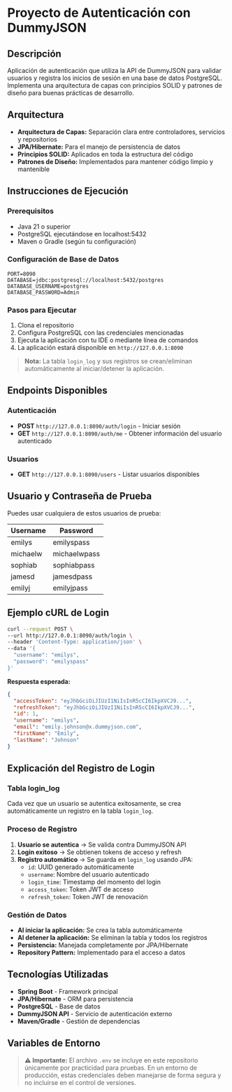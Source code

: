 # Proyecto de Autenticación con DummyJSON

## Descripción

Aplicación de autenticación que utiliza la API de DummyJSON para validar usuarios y registra los inicios de sesión en una base de datos PostgreSQL. Implementa una arquitectura de capas con principios SOLID y patrones de diseño para buenas prácticas de desarrollo.

## Arquitectura

- **Arquitectura de Capas:** Separación clara entre controladores, servicios y repositorios
- **JPA/Hibernate:** Para el manejo de persistencia de datos
- **Principios SOLID:** Aplicados en toda la estructura del código
- **Patrones de Diseño:** Implementados para mantener código limpio y mantenible

## Instrucciones de Ejecución

### Prerequisitos
- Java 21 o superior
- PostgreSQL ejecutándose en localhost:5432
- Maven o Gradle (según tu configuración)

### Configuración de Base de Datos
```env
PORT=8090
DATABASE=jdbc:postgresql://localhost:5432/postgres
DATABASE_USERNAME=postgres
DATABASE_PASSWORD=Admin
```

### Pasos para Ejecutar
1. Clona el repositorio
2. Configura PostgreSQL con las credenciales mencionadas
3. Ejecuta la aplicación con tu IDE o mediante línea de comandos
4. La aplicación estará disponible en `http://127.0.0.1:8090`

> **Nota:** La tabla `login_log` y sus registros se crean/eliminan automáticamente al iniciar/detener la aplicación.

## Endpoints Disponibles

### Autenticación
- **POST** `http://127.0.0.1:8090/auth/login` - Iniciar sesión
- **GET** `http://127.0.0.1:8090/auth/me` - Obtener información del usuario autenticado

### Usuarios
- **GET** `http://127.0.0.1:8090/users` - Listar usuarios disponibles

## Usuario y Contraseña de Prueba

Puedes usar cualquiera de estos usuarios de prueba:

| Username | Password |
|----------|----------|
| emilys | emilyspass |
| michaelw | michaelwpass |
| sophiab | sophiabpass |
| jamesd | jamesdpass |
| emilyj | emilyjpass |

## Ejemplo cURL de Login

```bash
curl --request POST \
--url http://127.0.0.1:8090/auth/login \
--header 'Content-Type: application/json' \
--data '{
  "username": "emilys",
  "password": "emilyspass"
}'
```

**Respuesta esperada:**
```json
{
  "accessToken": "eyJhbGciOiJIUzI1NiIsInR5cCI6IkpXVCJ9...",
  "refreshToken": "eyJhbGciOiJIUzI1NiIsInR5cCI6IkpXVCJ9...",
  "id": 1,
  "username": "emilys",
  "email": "emily.johnson@x.dummyjson.com",
  "firstName": "Emily",
  "lastName": "Johnson"
}
```

## Explicación del Registro de Login

### Tabla login_log
Cada vez que un usuario se autentica exitosamente, se crea automáticamente un registro en la tabla `login_log`.

### Proceso de Registro
1. **Usuario se autentica** → Se valida contra DummyJSON API
2. **Login exitoso** → Se obtienen tokens de acceso y refresh
3. **Registro automático** → Se guarda en `login_log` usando JPA:
   - `id`: UUID generado automáticamente
   - `username`: Nombre del usuario autenticado
   - `login_time`: Timestamp del momento del login
   - `access_token`: Token JWT de acceso
   - `refresh_token`: Token JWT de renovación

### Gestión de Datos
- **Al iniciar la aplicación:** Se crea la tabla automáticamente
- **Al detener la aplicación:** Se eliminan la tabla y todos los registros
- **Persistencia:** Manejada completamente por JPA/Hibernate
- **Repository Pattern:** Implementado para el acceso a datos

## Tecnologías Utilizadas

- **Spring Boot** - Framework principal
- **JPA/Hibernate** - ORM para persistencia
- **PostgreSQL** - Base de datos
- **DummyJSON API** - Servicio de autenticación externo
- **Maven/Gradle** - Gestión de dependencias

## Variables de Entorno

> **⚠️ Importante:** El archivo `.env` se incluye en este repositorio únicamente por practicidad para pruebas. En un entorno de producción, estas credenciales deben manejarse de forma segura y no incluirse en el control de versiones.

